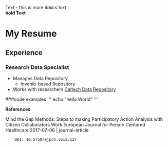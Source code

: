 Text - this is more
 *italics text*  
**bold Text** 
# My Resume 
## Experience
### Research Data Specialist
- Manages Data Repository
  - Invenio-based Repository
- Works with researchers
[Caltech Data Repository](https://data.caltech.edu)

 ###code examples
 '''
 echo "hello World"
 '''
 
 **References**
 
Mind the Gap Methods: Steps to making Participatory Action Analysis with Citizen Collaborators Work European Journal for Person Centered Healthcare
2017-07-06 | journal-article

        DOI: 10.5750/ejpch.v5i2.127
        

